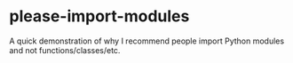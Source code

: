 # please-import-modules
A quick demonstration of why I recommend people import Python modules and not functions/classes/etc.
